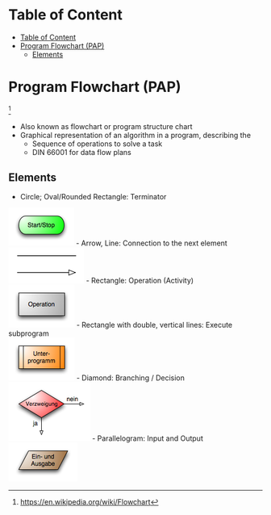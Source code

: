 # Table of Content
- [Table of Content](#table-of-content)
- [Program Flowchart (PAP)](#program-flowchart-pap)
  - [Elements](#elements)

# Program Flowchart (PAP)
[^1]
- Also known as flowchart or program structure chart
- Graphical representation of an algorithm in a program, describing the
  - Sequence of operations to solve a task
  - DIN 66001 for data flow plans

## Elements
- Circle; Oval/Rounded Rectangle: Terminator<br>
<img title="Start/Stop" src="../../img/pap/Start-Stop_(PAP).png">
- Arrow, Line: Connection to the next element<br>
<img title="Connection" src="../../img/pap/Connection(PAP).png">
- Rectangle: Operation (Activity)<br>
<img title="Operation" src="../../img/pap/Operation_(PAP).png">
- Rectangle with double, vertical lines: Execute subprogram<br>
<img title="Sub-Program" src="../../img/pap/Sub-Program_(PAP).png">
- Diamond: Branching / Decision</br>
<img title="Branching" src="../../img/pap/Branching_(PAP).png">
- Parallelogram: Input and Output<br>
<img title="In-Out" src="../../img/pap/In-Out_(PAP).png">

[^1]: https://en.wikipedia.org/wiki/Flowchart
